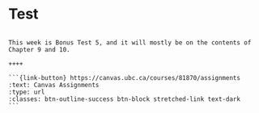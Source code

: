 # Test

````{panels}

This week is Bonus Test 5, and it will mostly be on the contents of Chapter 9 and 10.

++++ 

```{link-button} https://canvas.ubc.ca/courses/81870/assignments
:text: Canvas Assignments
:type: url
:classes: btn-outline-success btn-block stretched-link text-dark
```
````